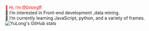 <font size=2 color=#FF000>👋 Hi, I’m @Drlongff</font><br>
 👀 I’m interested in Front-end development ,data mining.<br>
 🌱 I’m currently learning JavaScript, python, and a variety of frames.<br>
 ![YuLong's GitHub stats](https://github-readme-stats.vercel.app/api?username=Drlongff&show_icons=true&theme=dracula)


<!---
Drlongff/Drlongff is a ✨ special ✨ repository because its `README.md` (this file) appears on your GitHub profile.
You can click the Preview link to take a look at your changes.
--->
